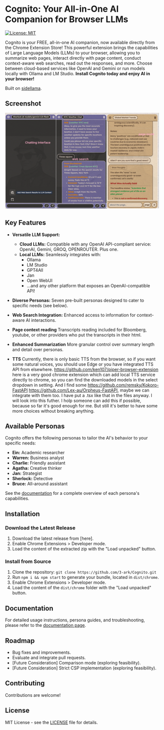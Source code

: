 # Cognito: Your All-in-One AI Companion for Browser LLMs

[![License: MIT](https://img.shields.io/badge/License-MIT-yellow.svg)](https://opensource.org/licenses/MIT)

Cognito is your FREE, all-in-one AI companion, now available directly from the Chrome Extension Store! This powerful extension brings the capabilities of Large Language Models (LLMs) to your browser, allowing you to summarize web pages, interact directly with page content, conduct context-aware web searches, read out the responses, and more. Choose between cloud-based services like OpenAI and Gemini or run models locally with Ollama and LM Studio. **Install Cognito today and enjoy AI in your browser!**

Built on [sidellama](https://github.com/gyopak/sidellama).

## Screenshot

![](docs/screenshot.png)

## Key Features

*   **Versatile LLM Support:**
    *   **Cloud LLMs:** Compatible with any OpenAI API-compliant service: OpenAI, Gemini, GROQ, OPENROUTER. Plus one.
    *   **Local LLMs:** Seamlessly integrates with:
        *   Ollama
        *   LM Studio
        *   GPT4All
        *   Jan
        *   Open WebUI
        *   ...and any other platform that exposes an OpenAI-compatible API!

*   **Diverse Personas:** Seven pre-built personas designed to cater to specific needs (see below).

*   **Web Search Integration:** Enhanced access to information for context-aware AI interactions.
*   **Page context reading** Transcripts reading included for Bloomberg, youtube, or other providers who put the transcripts in their html.
*   **Enhanced Summarization** More granular control over summary length and detail over personas.
*   **TTS** Currently, there is only basic TTS from the browser, so if you want some natural voices, you should use Edge or you have integrated TTS API from elsewhere. https://github.com/ken107/piper-browser-extension here is a very good chrome extension which can add local TTS service directly to chrome, so you can find the downloaded models in the select dropdown in setting. And I find some https://github.com/remsky/Kokoro-FastAPI https://github.com/Lex-au/Orpheus-FastAPI, maybe we can integrate with them too. I have put a .tsx like that in the files anyway. I will look into this futher. I holp someone can add this if possible, because so far it's good enough for me. But still it's better to have some more choices without breaking anything.

## Available Personas

Cognito offers the following personas to tailor the AI's behavior to your specific needs:

*   **Ein:** Academic researcher
*   **Warren:** Business analyst
*   **Charlie:** Friendly assistant
*   **Agatha:** Creative thinker
*   **Jan:** Strategist
*   **Sherlock:** Detective
*   **Bruce:** All-around assistant

See the [documentation](DOCS.md) for a complete overview of each persona's capabilities.

## Installation

### Download the Latest Release

1.  Download the latest release from [here].
2.  Enable Chrome Extensions > Developer mode.
3.  Load the content of the extracted zip with the "Load unpacked" button.

### Install from Source

1.  Clone the repository: `git clone https://github.com/3-ark/Cognito.git`
2.  Run `npm i && npm start` to generate your bundle, located in `dist/chrome`.
3.  Enable Chrome Extensions > Developer mode.
4.  Load the content of the `dist/chrome` folder with the "Load unpacked" button.

## Documentation

For detailed usage instructions, persona guides, and troubleshooting, please refer to the [documentation page](DOCS.md).

## Roadmap

*   Bug fixes and improvements.
*   Evaluate and integrate pull requests.
*   [Future Consideration] Comparison mode (exploring feasibility).
*   [Future Consideration] Strict CSP implementation (exploring feasibility).

## Contributing

Contributions are welcome!

## License

MIT License - see the [LICENSE](LICENSE) file for details.

